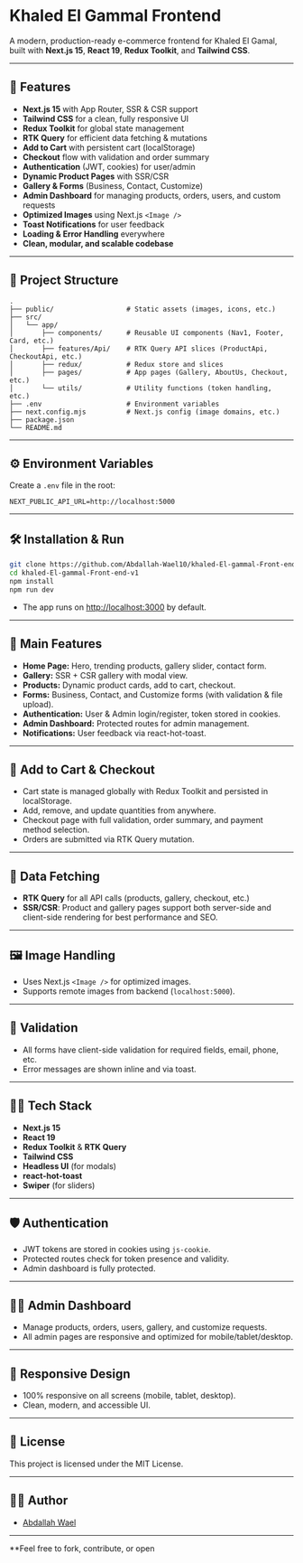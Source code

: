 # Khaled El Gammal Frontend

A modern, production-ready e-commerce frontend for Khaled El Gamal, built with **Next.js 15**, **React 19**, **Redux Toolkit**, and **Tailwind CSS**.

---

## 🚀 Features

- **Next.js 15** with App Router, SSR & CSR support
- **Tailwind CSS** for a clean, fully responsive UI
- **Redux Toolkit** for global state management
- **RTK Query** for efficient data fetching & mutations
- **Add to Cart** with persistent cart (localStorage)
- **Checkout** flow with validation and order summary
- **Authentication** (JWT, cookies) for user/admin
- **Dynamic Product Pages** with SSR/CSR
- **Gallery & Forms** (Business, Contact, Customize)
- **Admin Dashboard** for managing products, orders, users, and custom requests
- **Optimized Images** using Next.js `<Image />`
- **Toast Notifications** for user feedback
- **Loading & Error Handling** everywhere
- **Clean, modular, and scalable codebase**

---

## 📁 Project Structure

```
.
├── public/                  # Static assets (images, icons, etc.)
├── src/
│   └── app/
│       ├── components/      # Reusable UI components (Nav1, Footer, Card, etc.)
│       ├── features/Api/    # RTK Query API slices (ProductApi, CheckoutApi, etc.)
│       ├── redux/           # Redux store and slices
│       ├── pages/           # App pages (Gallery, AboutUs, Checkout, etc.)
│       └── utils/           # Utility functions (token handling, etc.)
├── .env                     # Environment variables
├── next.config.mjs          # Next.js config (image domains, etc.)
├── package.json
└── README.md
```

---

## ⚙️ Environment Variables

Create a `.env` file in the root:

```
NEXT_PUBLIC_API_URL=http://localhost:5000
```

---

## 🛠️ Installation & Run

```bash
git clone https://github.com/Abdallah-Wael10/khaled-El-gammal-Front-end-v1.git
cd khaled-El-gammal-Front-end-v1
npm install
npm run dev
```

- The app runs on [http://localhost:3000](http://localhost:3000) by default.

---

## 🧩 Main Features

- **Home Page:** Hero, trending products, gallery slider, contact form.
- **Gallery:** SSR + CSR gallery with modal view.
- **Products:** Dynamic product cards, add to cart, checkout.
- **Forms:** Business, Contact, and Customize forms (with validation & file upload).
- **Authentication:** User & Admin login/register, token stored in cookies.
- **Admin Dashboard:** Protected routes for admin management.
- **Notifications:** User feedback via react-hot-toast.

---

## 🛒 Add to Cart & Checkout

- Cart state is managed globally with Redux Toolkit and persisted in localStorage.
- Add, remove, and update quantities from anywhere.
- Checkout page with full validation, order summary, and payment method selection.
- Orders are submitted via RTK Query mutation.

---

## 🔄 Data Fetching

- **RTK Query** for all API calls (products, gallery, checkout, etc.)
- **SSR/CSR**: Product and gallery pages support both server-side and client-side rendering for best performance and SEO.

---

## 🖼️ Image Handling

- Uses Next.js `<Image />` for optimized images.
- Supports remote images from backend (`localhost:5000`).

---

## 📝 Validation

- All forms have client-side validation for required fields, email, phone, etc.
- Error messages are shown inline and via toast.

---

## 🧑‍💻 Tech Stack

- **Next.js 15**
- **React 19**
- **Redux Toolkit** & **RTK Query**
- **Tailwind CSS**
- **Headless UI** (for modals)
- **react-hot-toast**
- **Swiper** (for sliders)

---

## 🛡️ Authentication

- JWT tokens are stored in cookies using `js-cookie`.
- Protected routes check for token presence and validity.
- Admin dashboard is fully protected.

---

## 🧑‍💼 Admin Dashboard

- Manage products, orders, users, gallery, and customize requests.
- All admin pages are responsive and optimized for mobile/tablet/desktop.

---

## 📱 Responsive Design

- 100% responsive on all screens (mobile, tablet, desktop).
- Clean, modern, and accessible UI.

---

## 📝 License

This project is licensed under the MIT License.

---

## 👨‍💻 Author

- [Abdallah Wael](https://github.com/Abdallah-Wael10)

---

**Feel free to fork, contribute, or open
